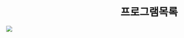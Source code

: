 
# 　　　　　　　　　　　프로그램목록




![](https://github.com/dlrltjq1004/resume/blob/master/document/document_images/Table/프로그램목록image.PNG)

